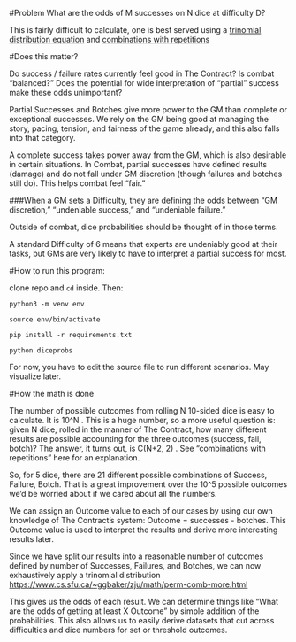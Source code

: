 #Problem
What are the odds of M successes on N dice at difficulty D? 

This is fairly difficult to calculate, one is best served using a [trinomial distribution equation](https://online.stat.psu.edu/stat414/lesson/17/17.3) and [combinations with repetitions](https://www.cs.sfu.ca/~ggbaker/zju/math/perm-comb-more.html)

#Does this matter?

Do success / failure rates currently feel good in The Contract? Is combat “balanced?” Does the potential for wide interpretation of “partial” success make these odds unimportant?

Partial Successes and Botches give more power to the GM than complete or exceptional successes. We rely on the GM being good at managing the story, pacing, tension, and fairness of the game already, and this also falls into that category. 

A complete success takes power away from the GM, which is also desirable in certain situations. In Combat, partial successes have defined results (damage) and do not fall under GM discretion (though failures and botches still do). This helps combat feel “fair.” 

###When a GM sets a Difficulty, they are defining the odds between “GM discretion,”  “undeniable success,” and “undeniable failure.” 

Outside of combat, dice probabilities should be thought of in those terms.

A standard Difficulty of 6 means that experts are undeniably good at their tasks, but GMs are very likely to have to interpret a partial success for most.

#How to run this program:

clone repo and `cd` inside. Then:

`python3 -m venv env`

`source env/bin/activate`

`pip install -r requirements.txt`

`python diceprobs`

For now, you have to edit the source file to run different scenarios. May visualize later.

#How the math is done

The number of possible outcomes from rolling N 10-sided dice is easy to calculate. It is 10^N . This is a huge number, so a more useful question is: given N dice, rolled in the manner of The Contract, how many different results are possible accounting for the three outcomes (success, fail, botch)? The answer, it turns out, is C(N+2, 2) . See “combinations with repetitions” here for an explanation. 

So, for 5 dice, there are 21 different possible combinations of Success, Failure, Botch. That is a great improvement over the 10^5 possible outcomes we’d be worried about if we cared about all the numbers. 

We can assign an Outcome value to each of our cases by using our own knowledge of The Contract’s system: Outcome = successes - botches.  This Outcome value is used to interpret the results and derive more interesting results later.

Since we have split our results into a reasonable number of outcomes defined by number of Successes, Failures, and Botches, we can now exhaustively apply a trinomial distribution https://www.cs.sfu.ca/~ggbaker/zju/math/perm-comb-more.html 

This gives us the odds of each result. We can determine things like “What are the odds of getting at least X Outcome” by simple addition of the probabilities. This also allows us to easily derive datasets that cut across difficulties and dice numbers for set or threshold outcomes.

